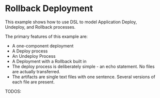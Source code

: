 # Rollback Deployment

This example shows how to use DSL to model  Application Deploy, Undeploy, and Rollback processes.

The primary features of this example are:

* A one-component deployment
* A Deploy process
* An Undeploy Process
* A Deployment with a Rollback built in
* The deploy process is deliberately simple - an echo statement.  No files are actually transferred.
* The artifacts are single text files with one sentence.  Several versions of each file are present.

TODOS:
